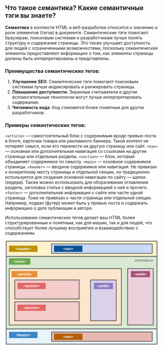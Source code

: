 ## Что такое семантика? Какие семантичные тэги вы знаете?

**Семантика** в контексте HTML и веб-разработки относится к значению и роли элементов (тэгов) в документе. Семантические тэги помогают браузерам, поисковым системам и разработчикам лучше понять структуру и содержание страницы. Это также улучшает доступность для людей с ограниченными возможностями, поскольку семантические элементы предоставляют информацию о том, как элементы страницы должны быть интерпретированы и представлены.

### Преимущества семантических тегов:

1. **Улучшение SEO**: Семантические тэги помогают поисковым системам лучше индексировать и ранжировать страницы.
2. **Повышение доступности**: Экранные считыватели и другие вспомогательные технологии могут лучше интерпретировать содержание.
3. **Читаемость кода**: Код становится более понятным для других разработчиков.

### Примеры семантических тегов:

`<article>` — самостоятельный блок с содержимым вроде превью поста в блоге, карточки товара или рекламного баннера. Такой контент не потеряет смысл, если его перенести на другую страницу или сайт.
`<nav>` — основная или дополнительная навигация со ссылками на другие страницы или отдельные разделы.
`<section>` — блок, который объединяет содержимое по смыслу.
`<main>` — основное содержимое страницы.
`<header>` — вводное содержимое или навигация. Не привязан к конкретному месту страницы и отдельной секции, но традиционно используется для создания основной навигации по сайту — шапки (хедера). Также можно использовать для оборачивания оглавления раздела, заголовка статьи с вводной информацией о ней и прочего.
`<footer>` — дополнительная информация о сайте или части одной страницы. Тоже не привязан к части страницы или отдельной секции. Например, подвал (футер) может быть у превью поста и содержать информацию о дате публикации и авторе.

Использование семантических тегов делает ваш HTML более структурированным и понятным, как для машин, так и для людей, что способствует более лучшему восприятию и взаимодействию с содержанием.

![alt text](image_11.png)